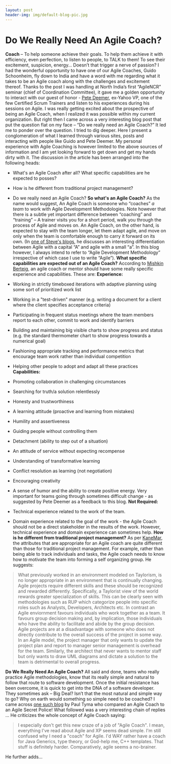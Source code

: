 ```yaml
---
layout: post
header-img: img/default-blog-pic.jpg
---
```


# Do We Really Need An Agile Coach?

**Coach** – To help someone achieve their goals. To help them achieve it with efficiency, even perfection, to listen to people, to TALK to them! To see their excitement, suspicion, energy… Doesn’t that trigger a nerve of passion?  I had the wonderful opportunity to have one of our Agile Coaches, Guido Schoonheim, fly down to India and have a word with me regarding what it takes to be an Agile coach along with the challenges and excitement thereof. Thanks to the post I was handling at North India’s first “AgileNCR” seminar (chief of Coordination Committee), it gave me a golden opportunity to interact with our guest of honor - [Pete Deemer](http://www.scrumalliance.org/profiles/49-pete-deemer), ex-Yahoo VP, one of the few Certified Scrum Trainers and listen to his experiences during his sessions on Agile. I was really getting excited about the prospective of being an Agile Coach, when I realized it was possible within my current organization. But right then I came across a very interesting blog post that put the question flat on my face – “Do we really need an Agile Coach?” It led me to ponder over the question. I tried to dig deeper. Here I present a conglomeration of what I learned through various sites, posts and interacting with people like Guido and Pete Deemer. My personal experience with Agile Coaching is however limited to the above sources of information and I am yet looking forward to get down and get my hands dirty with it. The discussion in the article has been arranged into the following heads: 

  * What's an Agile Coach after all? What specific capabilities are he expected to posses?
  * How is he different from traditional project management?
  * Do we really need an Agile Coach?
**So what's an Agile Coach?** As the name would suggest, An Agile Coach is someone who “coaches” _a team_ to work with Agile Development Methodologies. Note however that there is a subtle yet important difference between “coaching” and “training” – A trainer visits you for a short period, walk you through the process of Agile and moves on. An Agile Coach, on the other hand, is expected to stay with the team longer, let them adapt agile, and move on only when the team is comfortable enough to carry it forward on its own. (In [one of Steve's blogs](http://www.swqual.com/newsletter/vol5/no3/vol5no3.html), he discusses an interesting differentiation between Agile with a capital “A” and agile with a small “a”. In this blog however, I always intend to refer to “Agile Development Methodology” irrespective of which case I use to write “Agile”). **What specific capabilities are expected out of an Agile Coach?** According to [Mishkin Berteig](http://www.agileadvice.com/archives/2005/10/agile_coachment.html), an agile coach or mentor should have some really specific experience and capabilities. These are: **Experience:**

  * Working in strictly timeboxed iterations with adaptive planning using some sort of prioritized work list
  * Working in a "test-driven" manner (e.g. writing a document for a client where the client specifies acceptance criteria)
  * Participating in frequent status meetings where the team members report to each other, commit to work and identify barriers
  * Building and maintaining big visible charts to show progress and status (e.g. the standard thermometer chart to show progress towards a numerical goal)
  * Fashioning appropriate tracking and performance metrics that encourage team work rather than individual competition
  * Helping other people to adopt and adapt all these practices
**Capabilities:**

  * Promoting collaboration in challenging circumstances
  * Searching for truth/a solution relentlessly
  * Honesty and trustworthiness
  * A learning attitude (proactive and learning from mistakes)
  * Humility and assertiveness
  * Guiding people without controlling them
  * Detachment (ability to step out of a situation)
  * An attitude of service without expecting recompense
  * Understanding of transformative learning
  * Conflict resolution as learning (not negotiation)
  * Encouraging creativity
  * A sense of humor and the ability to create positive energy. Very important for teams going through sometimes difficult change \- as suggested by Pete Deemer as a feedback to this blog.
**Not Required:**

  * Technical experience related to the work of the team.
  * Domain experience related to the goal of the work - the Agile Coach should not be a direct stakeholder in the results of the work. However, technical experience and domain experience can sometimes help.
**How is he different from traditional project management?** As per [KaneMar](http://www.danube.com/blog/kanemar/a_career_model_for_agile_coaches.html), the attributes that are appropriate for an Agile coach are quite different than those for traditional project management. For example, rather than being able to track individuals and tasks, the Agile coach needs to know how to motivate the team into forming a self organizing group. He suggests: 

> What previously worked in an environment modeled on Taylorism, is no longer appropriate in an environment that is continually changing. Agile projects require different skills and these should be recognized and rewarded differently. Specifically, a Taylorist view of the world rewards greater specialization of skills. This can be clearly seen with methodologies such as RUP which categorize people into specific roles such as Analysts, Developers, Architects etc. In contrast an Agile enviornment favours individuals who work together as a team. It favours group decision making and, by implication, those individuals who have the ability to facilitate and abide by the group decision. Agile projects are at a disadvantage with someone who does not directly contribute to the overall success of the project in some way. In an Agile model, the project manager that only wants to update the project plan and report to manager senior management is overhead for the team. Similarly, the architect that never wants to mentor staff but only wants to draw UML diagrams and dictate a solution to the team is detrimental to overall progress.

  
  
**Do We Really Need An Agile Coach?** All said and done, teams who really practice Agile methodologies, know that its really simple and natural to follow that route to software development. Once the initial resistance has been overcome, it is quick to get into the DNA of a software developer. They sometimes ask – Big Deal? Isn’t that the most natural and simple way to go? Why on earth would something so simple need to be coached? I came across [one such blog](http://paultyma.blogspot.com/2006/08/agile-coach-agile-secret-police.html) by Paul Tyma who compared an Agile Coach to an Agile Secret Police! What followed was a very interesting chain of replies … He criticizes the whole concept of Agile Coach saying: 

> I especially don't get this new craze of a job of "Agile Coach". I mean, everything I've read about Agile and XP seems dead simple. I'm still confused why I need a "coach" for Agile. I'd WAY rather have a coach for Java Generics, type theory, or God-help me, C++ templates. That stuff is definitely harder. Comparatively, agile seems a no-brainer.

He further adds...